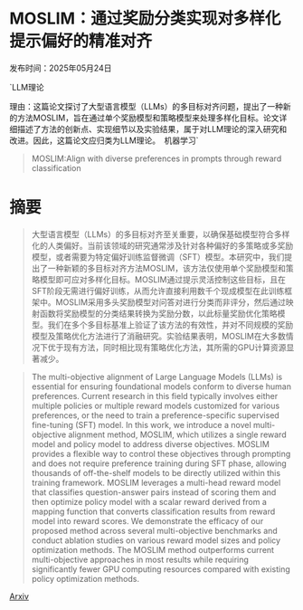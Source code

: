 # MOSLIM：通过奖励分类实现对多样化提示偏好的精准对齐

发布时间：2025年05月24日

`LLM理论

理由：这篇论文探讨了大型语言模型（LLMs）的多目标对齐问题，提出了一种新的方法MOSLIM，旨在通过单个奖励模型和策略模型来处理多样化目标。论文详细描述了方法的创新点、实现细节以及实验结果，属于对LLM理论的深入研究和改进。因此，这篇论文应归类为LLM理论。` `机器学习`

> MOSLIM:Align with diverse preferences in prompts through reward classification

# 摘要

> 大型语言模型（LLMs）的多目标对齐至关重要，以确保基础模型符合多样化的人类偏好。当前该领域的研究通常涉及针对各种偏好的多策略或多奖励模型，或者需要为特定偏好训练监督微调（SFT）模型。本研究中，我们提出了一种新颖的多目标对齐方法MOSLIM，该方法仅使用单个奖励模型和策略模型即可应对多样化目标。MOSLIM通过提示灵活控制这些目标，且在SFT阶段无需进行偏好训练，从而允许直接利用数千个现成模型在此训练框架中。MOSLIM采用多头奖励模型对问答对进行分类而非评分，然后通过映射函数将奖励模型的分类结果转换为奖励分数，以此标量奖励优化策略模型。我们在多个多目标基准上验证了该方法的有效性，并对不同规模的奖励模型及策略优化方法进行了消融研究。实验结果表明，MOSLIM在大多数情况下优于现有方法，同时相比现有策略优化方法，其所需的GPU计算资源显著减少。

> The multi-objective alignment of Large Language Models (LLMs) is essential for ensuring foundational models conform to diverse human preferences. Current research in this field typically involves either multiple policies or multiple reward models customized for various preferences, or the need to train a preference-specific supervised fine-tuning (SFT) model. In this work, we introduce a novel multi-objective alignment method, MOSLIM, which utilizes a single reward model and policy model to address diverse objectives. MOSLIM provides a flexible way to control these objectives through prompting and does not require preference training during SFT phase, allowing thousands of off-the-shelf models to be directly utilized within this training framework. MOSLIM leverages a multi-head reward model that classifies question-answer pairs instead of scoring them and then optimize policy model with a scalar reward derived from a mapping function that converts classification results from reward model into reward scores. We demonstrate the efficacy of our proposed method across several multi-objective benchmarks and conduct ablation studies on various reward model sizes and policy optimization methods. The MOSLIM method outperforms current multi-objective approaches in most results while requiring significantly fewer GPU computing resources compared with existing policy optimization methods.

[Arxiv](https://arxiv.org/abs/2505.20336)